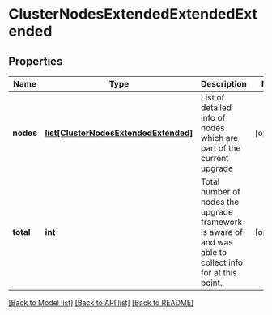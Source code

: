 # ClusterNodesExtendedExtendedExtended

## Properties
Name | Type | Description | Notes
------------ | ------------- | ------------- | -------------
**nodes** | [**list[ClusterNodesExtendedExtended]**](ClusterNodesExtendedExtended.md) | List of detailed info of nodes which are part of the current upgrade | [optional] 
**total** | **int** | Total number of nodes the upgrade framework is aware of and was able to collect info for at this point. | [optional] 

[[Back to Model list]](../README.md#documentation-for-models) [[Back to API list]](../README.md#documentation-for-api-endpoints) [[Back to README]](../README.md)


